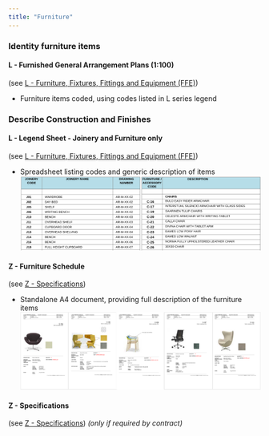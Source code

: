 ```yaml
---
title: "Furniture"
---
```

### Identity furniture items

#### L - Furnished General Arrangement Plans (1:100)
(see [L - Furniture, Fixtures, Fittings and Equipment (FFE)](notes/2_Alphabet/L%20-%20Furniture,%20Fixtures,%20Fittings%20and%20Equipment%20(FFE).md))
- Furniture items coded, using codes listed in L series legend

### Describe Construction and Finishes

#### L - Legend Sheet - Joinery and Furniture only
(see [L - Furniture, Fixtures, Fittings and Equipment (FFE)](notes/2_Alphabet/L%20-%20Furniture,%20Fixtures,%20Fittings%20and%20Equipment%20(FFE).md))
- Spreadsheet listing codes and generic description of items
![01-image 1 2](notes/3_Building%20Components/assets/01-image%201%202.svg)

#### Z - Furniture Schedule
(see [Z - Specifications](notes/2_Alphabet/Z%20-%20Specifications.md))
- Standalone A4 document, providing full description of the furniture items
![02-image 1 2](notes/3_Building%20Components/assets/02-image%201%202.svg)

#### Z - Specifications
(see [Z - Specifications](notes/2_Alphabet/Z%20-%20Specifications.md))
_(only if required by contract)_
